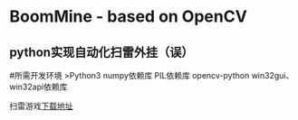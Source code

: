 # BoomMine - based on OpenCV
python实现自动化扫雷外挂（误）
-------------


#所需开发环境
	>Python3
	numpy依赖库
	PIL依赖库
	opencv-python
	win32gui、win32api依赖库
	
扫雷游戏[下载地址](http://saolei.net/Download/Arbiter_0.52.3.zip)